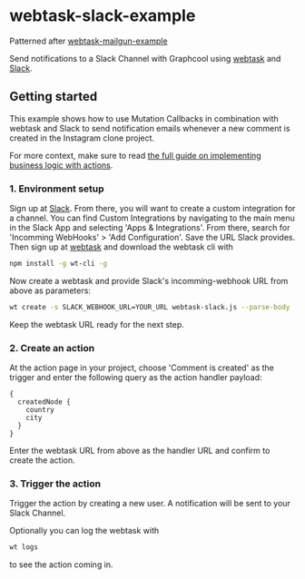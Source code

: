 # webtask-slack-example

Patterned after [webtask-mailgun-example](https://github.com/graphcool-examples/webtask-mailgun-email-example)

Send notifications to a Slack Channel with Graphcool using [webtask](https://webtask.io/) and [Slack](https://slack.com).

## Getting started

This example shows how to use Mutation Callbacks in combination with webtask and Slack to send notification emails whenever a new comment is created in the Instagram clone project.

For more context, make sure to read [the full guide on implementing business logic with actions](https://graph.cool/docs/guides/implementing-business-logic-using-mutation-callbacks).


### 1. Environment setup

Sign up at [Slack](https://slack.com). From there, you will want to create a custom integration for a channel. You can find Custom Integrations by navigating to the main menu in the Slack App and selecting 'Apps & Integrations'. From there, search for 'Incomming WebHooks' > 'Add Configuration'. Save the URL Slack provides. Then sign up at [webtask](https://webtask.io/) and download the webtask cli with

```sh
npm install -g wt-cli -g
```

Now create a webtask and provide Slack's incomming-webhook URL from above as parameters:

```sh
wt create -s SLACK_WEBHOOK_URL=YOUR_URL webtask-slack.js --parse-body
```

Keep the webtask URL ready for the next step.

### 2. Create an action

At the action page in your project, choose 'Comment is created' as the trigger and enter the following query as the action handler payload:
```grapqhl
{
  createdNode {
    country
    city
  }
}
```

Enter the webtask URL from above as the handler URL and confirm to create the action.

### 3. Trigger the action

Trigger the action by creating a new user. A notification will be sent to your Slack Channel.

Optionally you can log the webtask with

```sh
wt logs
```
to see the action coming in.
